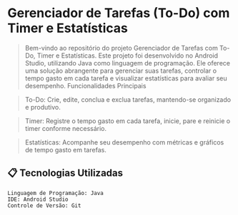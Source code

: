 # Gerenciador de Tarefas (To-Do) com Timer e Estatísticas

> Bem-vindo ao repositório do projeto Gerenciador de Tarefas com To-Do, Timer e Estatísticas. Este projeto foi desenvolvido no Android Studio, utilizando Java como linguagem de programação. Ele oferece uma solução abrangente para gerenciar suas tarefas, controlar o tempo gasto em cada tarefa e visualizar estatísticas para avaliar seu desempenho.
Funcionalidades Principais

> To-Do: Crie, edite, conclua e exclua tarefas, mantendo-se organizado e produtivo.

> Timer: Registre o tempo gasto em cada tarefa, inicie, pare e reinicie o timer conforme necessário.

> Estatísticas: Acompanhe seu desempenho com métricas e gráficos de tempo gasto em tarefas.

## **:clipboard:** Tecnologias Utilizadas

    Linguagem de Programação: Java
    IDE: Android Studio
    Controle de Versão: Git
